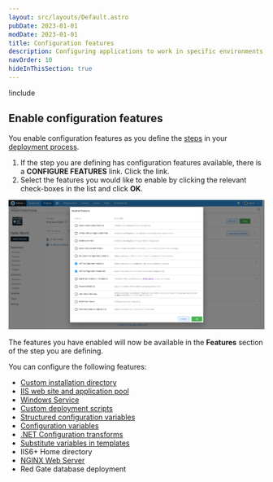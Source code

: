 ```yaml
---
layout: src/layouts/Default.astro
pubDate: 2023-01-01
modDate: 2023-01-01
title: Configuration features
description: Configuring applications to work in specific environments is an essential part of deploying applications with Octopus Deploy and this can include updating database connection strings and app settings.
navOrder: 10
hideInThisSection: true
---
```


!include <configuration-features>

## Enable configuration features

You enable configuration features as you define the [steps](/docs/projects/steps/) in your [deployment process](/docs/projects/deployment-process/).

1. If the step you are defining has configuration features available, there is a **CONFIGURE FEATURES** link. Click the link.
1. Select the features you would like to enable by clicking the relevant check-boxes in the list and click **OK**.

![Configuration features screenshot](/docs/projects/steps/configuration-features/images/configuration-features.png "width=500")

The features you have enabled will now be available in the **Features** section of the step you are defining.

You can configure the following features:

- [Custom installation directory](/docs/projects/steps/configuration-features/custom-installation-directory/)
- [IIS web site and application pool](/docs/projects/steps/configuration-features/iis-website-and-application-pool/)
- [Windows Service](/docs/projects/steps/configuration-features/windows-services/)
- [Custom deployment scripts](/docs/deployments/custom-scripts/)
- [Structured configuration variables](/docs/projects/steps/configuration-features/structured-configuration-variables-feature/)
- [Configuration variables](/docs/projects/steps/configuration-features/xml-configuration-variables-feature/)
- [.NET Configuration transforms](/docs/projects/steps/configuration-features/configuration-transforms/)
- [Substitute variables in templates](/docs/projects/steps/configuration-features/substitute-variables-in-templates/)
- IIS6+ Home directory
- [NGINX Web Server](/docs/projects/steps/configuration-features/nginx-web-server/)
- Red Gate database deployment
